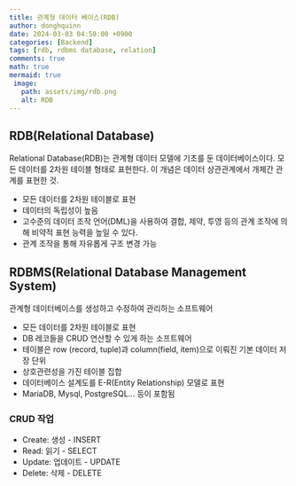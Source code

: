 ```yaml
---
title: 관계형 데이터 베이스(RDB)
author: donghquinn
date: 2024-03-03 04:50:00 +0900
categories: [Backend]
tags: [rdb, rdbms database, relation]
comments: true
math: true
mermaid: true
 image:
   path: assets/img/rdb.png
   alt: RDB
---
```


## RDB(Relational Database)

Relational Database(RDB)는 관계형 데이터 모델에 기초를 둔 데이터베이스이다. 모든 데이터를 2차원 테이블 형태로 표현한다. 이 개념은 데이터 상관관계에서 개체간 관계를 표현한 것.

- 모든 데이터를 2차원 테이블로 표현
- 데이터의 독립성이 높음
- 고수준의 데이터 조작 언어(DML)을 사용하여 결합, 제약, 투영 등의 관계 조작에 의해 비약적 표현 능력을 높일 수 있다.
- 관계 조작을 통해 자유롭게 구조 변경 가능

## RDBMS(Relational Database Management System)

관계형 데이터베이스를 생성하고 수정하여 관리하는 소프트웨어

- 모든 데이터를 2차원 테이블로 표현
- DB 레코들을 CRUD 연산할 수 있게 하는 소프트웨어
- 테이블은 row (record, tuple)과 column(field, item)으로 이뤄진 기본 데이터 저장 단위
- 상호관련성을 가진 테이블 집합
- 데이터베이스 설계도를 E-R(Entity Relationship) 모델로 표현
- MariaDB, Mysql, PostgreSQL... 등이 포함됨

### CRUD 작업

- Create: 생성 - INSERT
- Read: 읽기 - SELECT
- Update: 업데이트 - UPDATE
- Delete: 삭제 - DELETE
